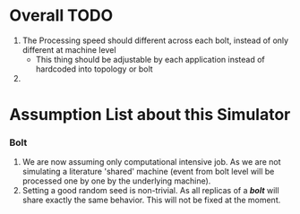 # Overall TODO
1. The Processing speed should different across each bolt, instead of only different at machine level
   - This thing should be adjustable by each application instead of hardcoded into topology or bolt
2. 

# Assumption List about this Simulator

### Bolt
1. We are now assuming only computational intensive job. As we are not simulating a literature 'shared' machine (event from bolt level will be processed one by one by the underlying machine).
2. Setting a good random seed is non-trivial. As all replicas of a ***bolt*** will share exactly the same behavior. This will not be fixed at the moment.
